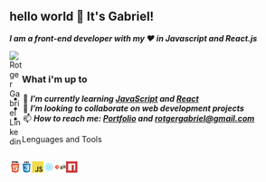 ## hello world 👋  It's Gabriel!

***I am a front-end developer with my ♥ in Javascript and React.js***
<br />

<a href="https://www.linkedin.com/in/gabriel-augusto-rotger/"><img align="left" alt="Rotger Gabriel Linkedin" width="22px" src="https://icongr.am/fontawesome/linkedin.svg?size=128&color=70c8ff" />
</a>
<br />
### What i'm up to

- 🌱 ***I’m currently learning [JavaScript](https://developer.mozilla.org/en-US/docs/Web/JavaScript "JavaScript") and [React](http://https://developer.mozilla.org/en-US/docs/Learn/Tools_and_testing/Client-side_JavaScript_frameworks/React_getting_started "React")***
- 👯 ***I’m looking to collaborate on web development projects***
- 📫 ***How to reach me: [Portfolio](https://rotgergabriel.netlify.app/ "Portfolio") and rotgergabriel@gmail.com*** 

Lenguages and Tools

<br />
<code><img height="20" src="https://raw.githubusercontent.com/github/explore/80688e429a7d4ef2fca1e82350fe8e3517d3494d/topics/html/html.png"></code><code><img height="20" src="https://raw.githubusercontent.com/github/explore/80688e429a7d4ef2fca1e82350fe8e3517d3494d/topics/css/css.png"></code><code><img height="20" src="https://raw.githubusercontent.com/github/explore/80688e429a7d4ef2fca1e82350fe8e3517d3494d/topics/javascript/javascript.png"></code><code><img height="20" src="https://raw.githubusercontent.com/github/explore/80688e429a7d4ef2fca1e82350fe8e3517d3494d/topics/react/react.png"></code><code><img height="20" src="https://raw.githubusercontent.com/github/explore/80688e429a7d4ef2fca1e82350fe8e3517d3494d/topics/git/git.png"></code><code><img height="20" src="https://raw.githubusercontent.com/github/explore/80688e429a7d4ef2fca1e82350fe8e3517d3494d/topics/npm/npm.png">
